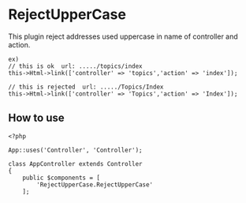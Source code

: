 # RejectUpperCase
This plugin reject addresses used uppercase in name of controller and action.  
```
ex)
// this is ok  url: ...../topics/index
this->Html->link(['controller' => 'topics','action' => 'index']);

// this is rejected  url: ...../Topics/Index
this->Html->link(['controller' => 'Topics','action' => 'Index']);

```
## How to use
```
<?php

App::uses('Controller', 'Controller');

class AppController extends Controller
{
    public $components = [
        'RejectUpperCase.RejectUpperCase'
    ];
```
